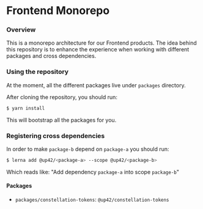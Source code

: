 # Frontend Monorepo

### Overview

This is a monorepo architecture for our Frontend products. The idea behind this
repository is to enhance the experience when working with different packages and cross dependencies.

### Using the repository

At the moment, all the different packages live under `packages` directory.

After cloning the repository, you should run:

```bash
$ yarn install
```

This will bootstrap all the packages for you.

### Registering cross dependencies

In order to make `package-b` depend on `package-a` you should run:

```bash
$ lerna add @up42/<package-a> --scope @up42/<package-b>
```

Which reads like: "Add dependency `package-a` into scope `package-b`"

#### Packages

- `packages/constellation-tokens`: `@up42/constellation-tokens`
